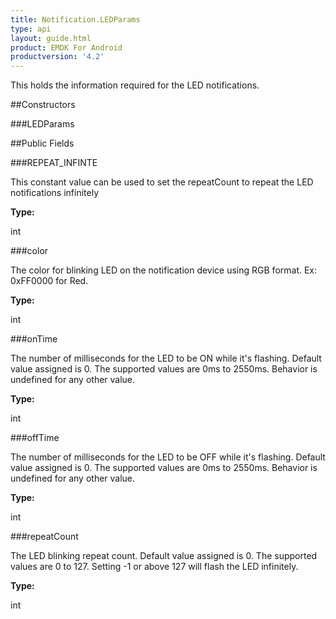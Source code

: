 ```yaml
---
title: Notification.LEDParams
type: api
layout: guide.html
product: EMDK For Android
productversion: '4.2'
---
```



This holds the information required for the LED notifications.

##Constructors

###LEDParams



##Public Fields

###REPEAT_INFINTE

This constant value can be used to set the repeatCount to repeat the LED notifications infinitely

**Type:**

int

###color

The color for blinking LED on the notification device using RGB format. Ex: 0xFF0000 for Red.

**Type:**

int

###onTime

The number of milliseconds for the LED to be ON while it's flashing. Default value assigned is 0. The supported values are 0ms to 2550ms.
 Behavior is undefined for any other value.

**Type:**

int

###offTime

The number of milliseconds for the LED to be OFF while it's flashing. Default value assigned is 0. The supported values are 0ms to 2550ms.
 Behavior is undefined for any other value.

**Type:**

int

###repeatCount

The LED blinking repeat count.
 Default value assigned is 0. The supported values are 0 to 127. Setting -1 or above 127 will flash the LED infinitely.

**Type:**

int


